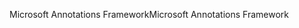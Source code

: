 <span data-ttu-id="3b057-101">Microsoft Annotations Framework</span><span class="sxs-lookup"><span data-stu-id="3b057-101">Microsoft Annotations Framework</span></span>